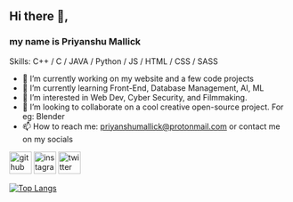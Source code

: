## Hi there 👋, 
### my name is Priyanshu Mallick

Skills: C++ / C  / JAVA / Python / JS / HTML / CSS / SASS

- 🔭 I’m currently working on my website and a few code projects 
- 🌱 I’m currently learning Front-End, Database Management, AI, ML 
- 👀 I’m interested in Web Dev, Cyber Security, and Filmmaking.
- 👯 I’m looking to collaborate on a cool creative open-source project. For eg: Blender 
- 📫 How to reach me: priyanshumallick@protonmail.com 
or contact me on my socials


[<img src='https://cdn.jsdelivr.net/npm/simple-icons@3.0.1/icons/github.svg' alt='github' height='40'>](https://github.com/PriyanshuMallick)  [<img src='https://cdn.jsdelivr.net/npm/simple-icons@3.0.1/icons/instagram.svg' alt='instagram' height='40'>](https://www.instagram.com/mallickpriyansh/)  [<img src='https://cdn.jsdelivr.net/npm/simple-icons@3.0.1/icons/twitter.svg' alt='twitter' height='40'>](https://twitter.com/mallickp)  

[![Top Langs](https://github-readme-stats.vercel.app/api/top-langs/?username=PriyanshuMallick)](https://github.com/anuraghazra/github-readme-stats)



<!--- - 💞️ I’m looking to collaborate on ... --->
<!---
PriyanshuMallick/PriyanshuMallick is a ✨ special ✨ repository because its `README.md` (this file) appears on your GitHub profile.
You can click the Preview link to take a look at your changes.
--->
